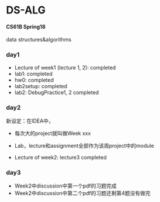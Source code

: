 # DS-ALG
#### CS61B Spring18

data structures&algorithms



### day1

*   Lecture of week1 (lecture 1, 2): completed
*   lab1: completed
*   hw0: completed
*   lab2setup: completed
*   lab2: DebugPractice1, 2 completed



### day2

新设定：在IDEA中，

*   每次大的project就叫做Week xxx
*   Lab，lecture和assignment全部作为该周project中的module

*   Lecture of week2: lecture3 completed



### day3

*   Week2中discussion中第一个pdf的习题完成
*   Week2中discussion中第二个pdf的习题还剩第4题没有做完







